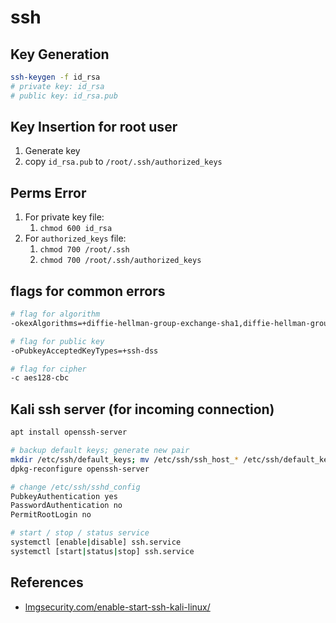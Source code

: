 # ssh

## Key Generation

```bash
ssh-keygen -f id_rsa
# private key: id_rsa
# public key: id_rsa.pub
```

## Key Insertion for root user

1. Generate key
2. copy `id_rsa.pub` to `/root/.ssh/authorized_keys`

## Perms Error

1. For private key file:
    1. `chmod 600 id_rsa`
2. For `authorized_keys` file:
    1. `chmod 700 /root/.ssh`
    2. `chmod 700 /root/.ssh/authorized_keys`

## flags for common errors

```bash
# flag for algorithm
-okexAlgorithms=+diffie-hellman-group-exchange-sha1,diffie-hellman-group14-sha1,diffie-hellman-group1-sha1

# flag for public key
-oPubkeyAcceptedKeyTypes=+ssh-dss

# flag for cipher
-c aes128-cbc
```

## Kali ssh server (for incoming connection)

```bash
apt install openssh-server

# backup default keys; generate new pair
mkdir /etc/ssh/default_keys; mv /etc/ssh/ssh_host_* /etc/ssh/default_keys/
dpkg-reconfigure openssh-server

# change /etc/ssh/sshd_config
PubkeyAuthentication yes
PasswordAuthentication no
PermitRootLogin no

# start / stop / status service
systemctl [enable|disable] ssh.service
systemctl [start|status|stop] ssh.service
```

## References

* [lmgsecurity.com/enable-start-ssh-kali-linux/](https://www.lmgsecurity.com/enable-start-ssh-kali-linux/)